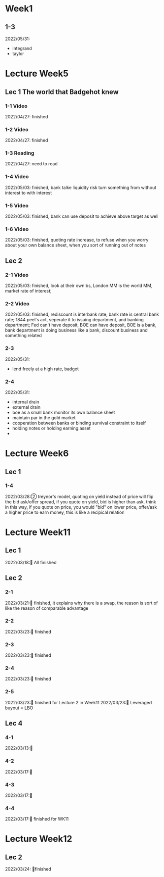 # Week1

## 1-3

2022/05/31:
- integrand
- taylor

# Lecture Week5
## Lec 1 The world that Badgehot knew
### 1-1 Video
2022/04/27: finished
### 1-2 Video
2022/04/27: finished
### 1-3 Reading
2022/04/27: need to read
### 1-4 Video
2022/05/03: finished, bank talke liquidity risk turn something from without interest to with interest
### 1-5 Video
2022/05/03: finished, bank can use deposit to achieve above target as well
### 1-6 Video
2022/05/03: finished, quoting rate increase, to refuse when you worry about your own balance sheet, when you sort of running out of notes
## Lec 2
### 2-1 Video
2022/05/03: finished, look at their own bs, London MM is the world MM, market rate of interest;
### 2-2 Video
2022/05/03: finished, rediscount is interbank rate, bank rate is central bank rate;
1844 peel's act, seperate it to issuing department, and banking department;
Fed can't have deposit, BOE can have deposit, BOE is a bank, bank department is doing business like a bank, discount business and something related

### 2-3
2022/05/31:
- lend freely at a high rate, badget
### 2-4
2022/05/31:
- internal drain
- external drain
- boe as a small bank monitor its own balance sheet
- maintain par in the gold market
- cooperation between banks or binding survival constraint to itself
- holding notes or holding earning asset
- 
# Lecture Week6
## Lec 1
### 1-4
2022/03/28:② treynor's model, quoting on yield instead of price will flip the bid ask/offer spread, if you quote on yield, bid is higher than ask. think in this way, if you quote on price, you would "bid" on lower price, offer/ask a higher price to earn money, this is like a recipical relation

# Lecture Week11
## Lec 1
2022/03/18:💫 All finished <br>
## Lec 2
### 2-1
2022/03/21:💫 finished, it explains why there is a swap, the reason is sort of like the reason of comparable advantage <br>

### 2-2
2022/03/23:💫 finished

### 2-3
2022/03/23:💫 finished

### 2-4
2022/03/23:💫 finished

### 2-5
2022/03/23:💫 finished for Lecture 2 in Week11
2022/03/23:💫 Leveraged buyout = LBO

## Lec 4
### 4-1
2022/03/13:💫 <br>
### 4-2
2022/03/17:💫
### 4-3
2022/03/17:💫
### 4-4
2022/03/17:💫 finished for WK11 <br>



# Lecture Week12

## Lec 2
2022/03/24: 💫finished
